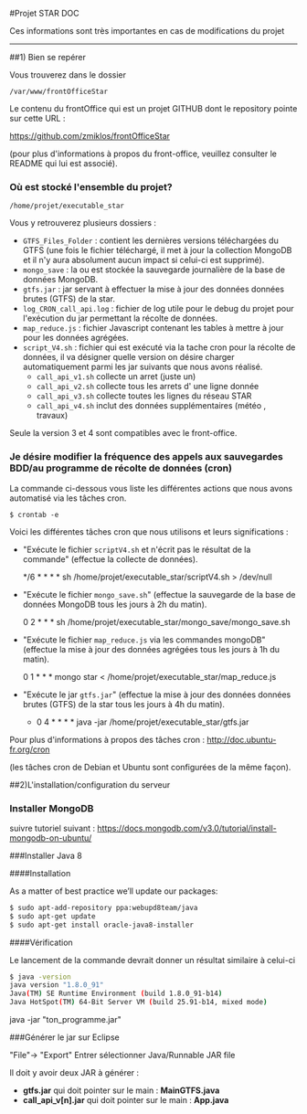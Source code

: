 #Projet STAR DOC

Ces informations sont très importantes en cas de modifications du projet

-----------------

##1) Bien se repérer 

Vous trouverez dans le dossier 

    /var/www/frontOfficeStar
    
Le contenu du frontOffice qui est un projet GITHUB dont le repository pointe sur cette URL :

https://github.com/zmiklos/frontOfficeStar

(pour plus d'informations à propos du front-office, veuillez consulter le README qui lui est associé).

### Où est stocké l'ensemble du projet?

    /home/projet/executable_star
    
Vous y retrouverez plusieurs dossiers : 

* `GTFS_Files_Folder` : contient les dernières versions téléchargées du GTFS (une fois le fichier téléchargé, il met à jour la collection MongoDB et il n'y aura absolument aucun impact si celui-ci est supprimé).
* `mongo_save` : la ou est stockée la sauvegarde journalière de la base de données MongoDB.
* `gtfs.jar` : jar servant à effectuer la mise à jour des données données brutes (GTFS) de la star.
* `log_CRON_call_api.log` : fichier de log utile pour le debug du projet pour l'exécution du jar permettant la récolte de données. 
* `map_reduce.js` : fichier Javascript contenant les tables à mettre à jour pour les données agrégées.
* `script_V4.sh` : fichier qui est exécuté via la tache cron pour la récolte de données, il va désigner quelle version on désire charger automatiquement parmi les jar suivants que nous avons réalisé.
    *  `call_api_v1.sh` collecte un arret (juste un)
    *  `call_api_v2.sh` collecte tous les arrets d' une ligne donnée
    *  `call_api_v3.sh` collecte toutes les lignes du réseau STAR
    *  `call_api_v4.sh` inclut des données supplémentaires (météo , travaux)

 Seule la version 3 et 4 sont compatibles avec le front-office.

### Je désire modifier la fréquence des appels aux sauvegardes BDD/au programme de récolte de données  (cron)

La commande ci-dessous vous liste les différentes actions que nous avons automatisé via les tâches cron.

    $ crontab -e

 Voici les différentes tâches cron que nous utilisons et leurs significations :

* "Exécute le fichier `scriptV4.sh` et n'écrit pas le résultat de la commande"  (effectue la collecte de données).


     */6  *  *  *  * sh /home/projet/executable_star/scriptV4.sh > /dev/null
    
* "Exécute le fichier `mongo_save.sh`"  (effectue la sauvegarde de la base de données MongoDB tous les jours à 2h du matin).  


    0  2 *  *  *  sh /home/projet/executable_star/mongo_save/mongo_save.sh

*  "Exécute le fichier `map_reduce.js` via les commandes mongoDB"  (effectue la mise à jour des données agrégées tous les jours à 1h du matin).


    0  1 *  *  *  mongo star < /home/projet/executable_star/map_reduce.js

*  "Exécute le jar `gtfs.jar`"  (effectue la mise à jour des données données brutes (GTFS) de la star tous les jours à 4h du matin).


    *  0  4 *  *  *  *  java -jar /home/projet/executable_star/gtfs.jar
    
    
Pour plus d'informations à propos des tâches cron :
http://doc.ubuntu-fr.org/cron

(les tâches cron de Debian et Ubuntu sont configurées de la même façon).



##2)L'installation/configuration du serveur


### Installer MongoDB
suivre tutoriel suivant :
https://docs.mongodb.com/v3.0/tutorial/install-mongodb-on-ubuntu/

###Installer Java 8

####Installation

As a matter of best practice we’ll update our packages:
```sh
$ sudo apt-add-repository ppa:webupd8team/java
$ sudo apt-get update
$ sudo apt-get install oracle-java8-installer
```

####Vérification

Le lancement de la commande devrait donner un résultat similaire à celui-ci
```sh
$ java -version
java version "1.8.0_91"
Java(TM) SE Runtime Environment (build 1.8.0_91-b14)
Java HotSpot(TM) 64-Bit Server VM (build 25.91-b14, mixed mode)

```


java -jar "ton_programme.jar"


###Générer le jar sur Eclipse

"File"-> "Export"
Entrer sélectionner Java/Runnable JAR file

Il doit y avoir deux JAR à générer :

- <b>gtfs.jar</b> qui doit pointer sur le main : <b>MainGTFS.java</b>
- <b>call_api_v[n].jar</b> qui doit pointer sur le main : <b>App.java</b>
